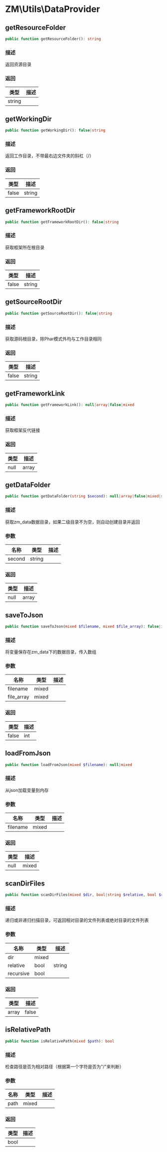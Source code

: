 # ZM\Utils\DataProvider

## getResourceFolder

```php
public function getResourceFolder(): string
```

### 描述

返回资源目录

### 返回

| 类型 | 描述 |
| ---- | ----------- |
| string |  |


## getWorkingDir

```php
public function getWorkingDir(): false|string
```

### 描述

返回工作目录，不带最右边文件夹的斜杠（/）

### 返回

| 类型 | 描述 |
| ---- | ----------- |
| false|string |  |


## getFrameworkRootDir

```php
public function getFrameworkRootDir(): false|string
```

### 描述

获取框架所在根目录

### 返回

| 类型 | 描述 |
| ---- | ----------- |
| false|string |  |


## getSourceRootDir

```php
public function getSourceRootDir(): false|string
```

### 描述

获取源码根目录，除Phar模式外均与工作目录相同

### 返回

| 类型 | 描述 |
| ---- | ----------- |
| false|string |  |


## getFrameworkLink

```php
public function getFrameworkLink(): null|array|false|mixed
```

### 描述

获取框架反代链接

### 返回

| 类型 | 描述 |
| ---- | ----------- |
| null|array|false|mixed |  |


## getDataFolder

```php
public function getDataFolder(string $second): null|array|false|mixed|string
```

### 描述

获取zm_data数据目录，如果二级目录不为空，则自动创建目录并返回

### 参数

| 名称 | 类型 | 描述 |
| -------- | ---- | ----------- |
| second | string |  |

### 返回

| 类型 | 描述 |
| ---- | ----------- |
| null|array|false|mixed|string |  |


## saveToJson

```php
public function saveToJson(mixed $filename, mixed $file_array): false|int
```

### 描述

将变量保存在zm_data下的数据目录，传入数组

### 参数

| 名称 | 类型 | 描述 |
| -------- | ---- | ----------- |
| filename | mixed |  |
| file_array | mixed |  |

### 返回

| 类型 | 描述 |
| ---- | ----------- |
| false|int |  |


## loadFromJson

```php
public function loadFromJson(mixed $filename): null|mixed
```

### 描述

从json加载变量到内存

### 参数

| 名称 | 类型 | 描述 |
| -------- | ---- | ----------- |
| filename | mixed |  |

### 返回

| 类型 | 描述 |
| ---- | ----------- |
| null|mixed |  |


## scanDirFiles

```php
public function scanDirFiles(mixed $dir, bool|string $relative, bool $recursive): array|false
```

### 描述

递归或非递归扫描目录，可返回相对目录的文件列表或绝对目录的文件列表

### 参数

| 名称 | 类型 | 描述 |
| -------- | ---- | ----------- |
| dir | mixed |  |
| relative | bool|string |  |
| recursive | bool |  |

### 返回

| 类型 | 描述 |
| ---- | ----------- |
| array|false |  |


## isRelativePath

```php
public function isRelativePath(mixed $path): bool
```

### 描述

检查路径是否为相对路径（根据第一个字符是否为"/"来判断）

### 参数

| 名称 | 类型 | 描述 |
| -------- | ---- | ----------- |
| path | mixed |  |

### 返回

| 类型 | 描述 |
| ---- | ----------- |
| bool |  |
